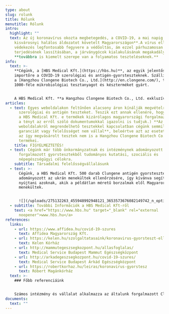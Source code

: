 ```yaml
---
type: about
slug: rolunk
title: Rólunk
menutitle: Rólunk
intro:
  highlight: ""
  text: Az új koronavírus okozta megbetegedés, a COVID-19, a mai napig **egy
    kisvárosnyi halálos áldozatot követelt Magyarországon**.A vírus elleni
    védekezés legfontosabb fegyvere a védőoltás, ám ezzel párhuzamosan a vírus
    terjedésének lassításában, a járványgócok kialakulásának megakadályozásában
    **továbbra is kiemelt szerepe van a folyamatos teszteléseknek.**
info:
  text: >-
    **Cégünk, a [HBS Medical Kft.](https://hbs.hu)**, az egyik jelentős
    importőre a COVID-19 szerológiai és antigén-gyorsteszteknek. Szállítónk,
    a [Hangzhou Clongene Biotech Co., Ltd.](http://en.clongene.com/), több mint
    1000-féle mikrobiológiai tesztanyagot és készterméket gyárt.


    A HBS Medical Kft. **a Hangzhou Clongene Biotech Co., Ltd. exkluzív disztribútora Magyarország területén.** 2020. tavasza óta rendszeresen érkeztek és érkeznek most is szállítmányaink az országba, melyek egy részét többek között az Állami Egészségügyi Ellátó Központon (AEEK) keresztül a magyar államnak szállítottuk le. Jelentős mennyiségben vásároltak már egészségügyi intézmények, nagyvállalatok és egyes városok vezetőségei is.
articles:
  - text: Egyes weboldalakon feltűnően alacsony áron kínálják megvételre a Clungene®
      szerológiai és antigén teszteket. Teszik ezt annak ellenére, hogy cégünk,
      a HBS Medical Kft. e termékek kizárólagos magyarországi forgalmazója. (Ezt
      a tényt az erről szóló dokumentumokkal igazolni is tudjuk.) **Az ilyen
      weboldalakról megrendelhető tesztekkel kapcsolatban cégünk semmilyen
      garanciát vagy felelősséget nem vállal**, beleértve azt az esetet is, ha
      az így megvásárolt tesztek nem is a Hangzhou Clongene Biotech Co. Ltd.
      termékei.
    title: FIGYELMEZTETÉS!
  - text: Cégünk már több önkormányzatnak és intézménynek adományozott az általa
      forgalmazott gyorstesztekből tudományos kutatási, szociális és
      népegészségügyi célokra.
    subtitle: Társadalmi felelősségvállalásunk
  - text: >-
      Cégünk, a HBS Medical Kft. 500 darab Clungene antigén gyorstesztet
      adományozott az ukrán menekültek ellenőrzésére, így kívánva segítséget
      nyújtani azoknak, akik a példátlan méretű borzalmak elől Magyarországra
      menekültek.


      ![](/uploads/275132263_455948992948121_3653573676082149742_n_optim.jpg)
  - subtitle: További Információk a HBS Medical Kft-ről
    text: <a href="https://www.hbs.hu" target="_blank" rel="external
      noopener">www.hbs.hu</a>
references:
  links:
    - url: https://www.affidea.hu/covid-19-szures
      text: Affidea Magyarország Kft.
    - url: https://kelen.hu/szolgaltatasaink/koronavirus-gyorsteszt-ellenanyag-vizsgalat/
      text: Kelen Kórház
    - url: http://mammutegeszsegkozpont.hu/allasfoglalas/
      text: Medical Service Budapest Mammut Egészségközpont
    - url: http://arkadegeszsegkozpont.hu/covid-19-szures/
      text: Medical Service Budapest Árkád Egészségközpont
    - url: https://robertkorhaz.hu/leiras/koronavirus-gyorstesz
      text: Róbert Magánkórház
  text: >-
    ### Főbb referenciáink


    Számos intézmény és vállalat alkalmazza az általunk forgalmazott Clungene® COVID-19 Gyorsteszt Kazettákat. Ezek közül közöljük – a teljesség igénye nélkül – néhány internetes elérhetőségét.
documents:
  text: ""
---
```

